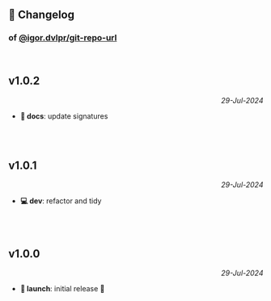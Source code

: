 ## 📒 Changelog

### of [@igor.dvlpr/git-repo-url](https://github.com/igorskyflyer/npm-git-repo-url)

<br>

## v1.0.2

<p align="right"><em>29-Jul-2024</em></p>

- **📜 docs**: update signatures

<br>
<br>

## v1.0.1

<p align="right"><em>29-Jul-2024</em></p>

- **💻 dev**: refactor and tidy

<br>
<br>

## v1.0.0

<p align="right"><em>29-Jul-2024</em></p>

- **🚀 launch**: initial release 🎉
